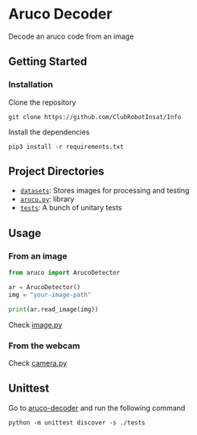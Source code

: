 # Aruco Decoder

Decode an aruco code from an image

## Getting Started

### Installation

Clone the repository

```commandline
git clone https://github.com/ClubRobotInsat/Info
```

Install the dependencies
```commandline
pip3 install -r requirements.txt
```

## Project Directories

- [`datasets`](datasets): Stores images for processing and testing
- [`aruco.py`](aruco.py): library
- [`tests`](tests): A bunch of unitary tests

## Usage

### From an image

```python
from aruco import ArucoDetector

ar = ArucoDetector()
img = "your-image-path"

print(ar.read_image(img))
```
Check [image.py](example-image.py)

### From the webcam

Check [camera.py](example-camera.py)

## Unittest

Go to [aruco-decoder](../aruco-decoder) and run the following command

```commandline
python -m unittest discover -s ./tests
```
